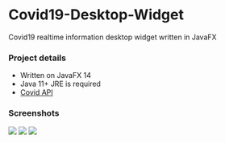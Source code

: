 # Covid19-Desktop-Widget
Covid19 realtime information desktop widget written in JavaFX

### Project details
- Written on JavaFX 14
- Java 11+ JRE is required
- [Covid API](https://github.com/javieraviles/covidAPI)

### Screenshots
<img src=https://i.imgur.com/iOdrcDi.jpg>
<img src=https://i.imgur.com/mOFwKxS.gif>
<img src=https://i.imgur.com/zUbctIz.jpg>

